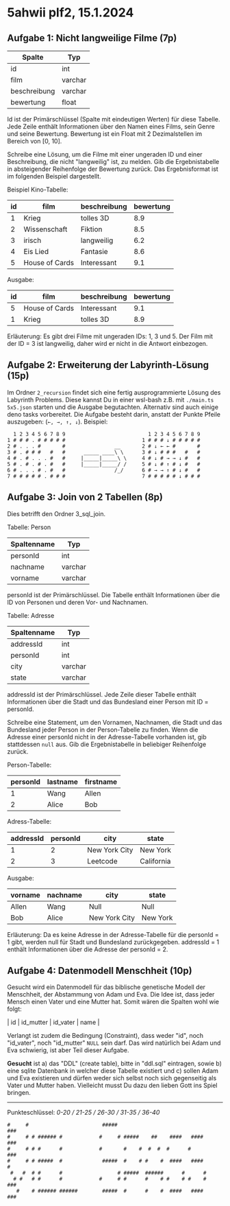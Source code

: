 # 5ahwii plf2, 15.1.2024

## Aufgabe 1: Nicht langweilige Filme (7p)

| Spalte       | Typ     |
| ------------ | ------- |
| id           | int     |
| film         | varchar |
| beschreibung | varchar |
| bewertung    | float   |

Id ist der Primärschlüssel (Spalte mit eindeutigen Werten) für diese Tabelle.
Jede Zeile enthält Informationen über den Namen eines Films, sein Genre und
seine Bewertung. Bewertung ist ein Float mit 2 Dezimalstellen im Bereich von [0,
10].

Schreibe eine Lösung, um die Filme mit einer ungeraden ID und einer
Beschreibung, die nicht "langweilig" ist, zu melden. Gib die Ergebnistabelle in
absteigender Reihenfolge der Bewertung zurück. Das Ergebnisformat ist im
folgenden Beispiel dargestellt.

Beispiel Kino-Tabelle:

| id | film           | beschreibung | bewertung |
| -- | -------------- | ------------ | --------- |
| 1  | Krieg          | tolles 3D    | 8.9       |
| 2  | Wissenschaft   | Fiktion      | 8.5       |
| 3  | irisch         | langweilig   | 6.2       |
| 4  | Eis Lied       | Fantasie     | 8.6       |
| 5  | House of Cards | Interessant  | 9.1       |

Ausgabe:

| id | film           | beschreibung | bewertung |
| -- | -------------- | ------------ | --------- |
| 5  | House of Cards | Interessant  | 9.1       |
| 1  | Krieg          | tolles 3D    | 8.9       |

Erläuterung: Es gibt drei Filme mit ungeraden IDs: 1, 3 und 5. Der Film mit der
ID = 3 ist langweilig, daher wird er nicht in die Antwort einbezogen.

## Aufgabe 2: Erweiterung der Labyrinth-Lösung (15p)

Im Ordner `2_recursion` findet sich eine fertig ausprogrammierte Lösung des
Labyrinth Problems. Diese kannst Du in einer wsl-bash z.B. mit
`./main.ts 5x5.json` starten und die Ausgabe begutachten. Alternativ sind auch
einige deno tasks vorbereitet. Die Aufgabe besteht darin, anstatt der Punkte
Pfeile auszugeben: (`←, →, ↑, ↓`). Beispiel:

```text
  1 2 3 4 5 6 7 8 9                           1 2 3 4 5 6 7 8 9
1 # # # . # # # # #                         1 # # # ↓ # # # # #
2 # . . . #       #                __       2 # ↓ ← ← #       #
3 # . # # #   #   #      _____ ____\ \      3 # ↓ # # #   #   #
4 # . # . . . #   #     |_____|_____\ \     4 # ↓ # → → ↓ #   #
5 # . # . # . #   #     |_____|_____/ /     5 # ↓ # ↑ # ↓ #   #
6 # . . . # . #   #                /_/      6 # → → ↑ # ↓ #   #
7 # # # # # . # # #                         7 # # # # # ↓ # # #
```

## Aufgabe 3: Join von 2 Tabellen (8p)

Dies betrifft den Ordner 3_sql_join.

Tabelle: Person

| Spaltenname | Typ     |
| ----------- | ------- |
| personId    | int     |
| nachname    | varchar |
| vorname     | varchar |

personId ist der Primärschlüssel. Die Tabelle enthält Informationen über die ID
von Personen und deren Vor- und Nachnamen.

Tabelle: Adresse

| Spaltenname | Typ     |
| ----------- | ------- |
| addressId   | int     |
| personId    | int     |
| city        | varchar |
| state       | varchar |

addressId ist der Primärschlüssel. Jede Zeile dieser Tabelle enthält Informationen
über die Stadt und das Bundesland einer Person mit ID = personId.

Schreibe eine Statement, um den Vornamen, Nachnamen, die Stadt und das Bundesland
jeder Person in der Person-Tabelle zu finden. Wenn die Adresse einer personId
nicht in der Adresse-Tabelle vorhanden ist, gib stattdessen `null` aus. Gib die
Ergebnistabelle in beliebiger Reihenfolge zurück.

Person-Tabelle:

| personId | lastname | firstname |
| -------- | -------- | --------- |
| 1        | Wang     | Allen     |
| 2        | Alice    | Bob       |

Adress-Tabelle:

| addressId | personId | city          | state      |
| --------- | -------- | ------------- | ---------- |
| 1         | 2        | New York City | New York   |
| 2         | 3        | Leetcode      | California |

Ausgabe:

| vorname | nachname | city          | state    |
| ------- | -------- | ------------- | -------- |
| Allen   | Wang     | Null          | Null     |
| Bob     | Alice    | New York City | New York |

Erläuterung: Da es keine Adresse in der Adresse-Tabelle für die personId = 1
gibt, werden null für Stadt und Bundesland zurückgegeben. addressId = 1 enthält
Informationen über die Adresse der personId = 2.

## Aufgabe 4: Datenmodell Menschheit (10p)

Gesucht wird ein Datenmodell für das biblische genetische Modell der Menschheit,
der Abstammung von Adam und Eva. Die Idee ist, dass jeder Mensch einen Vater und
eine Mutter hat. Somit wären die Spalten wohl wie folgt:

| id | id_mutter | id_vater | name |

Verlangt ist zudem die Bedingung (Constraint), dass weder "id", noch "id_vater",
noch "id_mutter" `NULL` sein darf. Das wird natürlich bei Adam und Eva schwierig,
ist aber Teil dieser Aufgabe.

**Gesucht** ist a) das "DDL" (create table), bitte in "ddl.sql" eintragen, sowie
b) eine sqlite Datenbank in welcher diese Tabelle existiert und c) sollen Adam und
Eva existieren und dürfen weder sich selbst noch sich gegenseitig als Vater und
Mutter haben. Vielleicht musst Du dazu den lieben Gott ins Spiel bringen.

---
Punkteschlüssel: *0-20 / 21-25 / 26-30 / 31-35 / 36-40*

```text
#     #                        #####                                    ###
#     # # ###### #            #     # #####    ##    ####   ####        ###
#     # # #      #            #       #    #  #  #  #      #            ###
#     # # #####  #             #####  #    # #    #  ####   ####         #
 #   #  # #      #                  # #####  ######      #      #
  # #   # #      #            #     # #      #    # #    # #    #       ###
   #    # ###### ######        #####  #      #    #  ####   ####        ###
```
